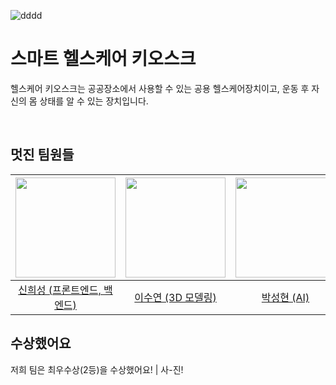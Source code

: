![dddd](https://github.com/user-attachments/assets/36c770db-20ed-4470-a529-4701855422e0)
# 스마트 헬스케어 키오스크
헬스케어 키오스크는 공공장소에서 사용할 수 있는 공용 헬스케어장치이고, 운동 후 자신의 몸 상태를 알 수 있는 장치입니다.

<br>

## 멋진 팀원들
|<img src="https://avatars.githubusercontent.com/u/128358820?v=4" width="160">|<img src="https://avatars.githubusercontent.com/u/128461203?v=4" width="160">|<img src="https://avatars.githubusercontent.com/u/128461225?v=4" width="160">|<img src="https://avatars.githubusercontent.com/u/128461595?v=4" width="160">|
|:-:|:-:|:-:|:-:|
|[신희성 (프론트엔드, 백엔드)](https://github.com/huise0ng)|[이수연 (3D 모델링)](https://github.com/suye0n6)|[박성현 (AI)](https://github.com/sunghyeoneeee)|[최성욱 (하드웨어, DB)](https://github.com/seonguk070118)|

## 수상했어요
저희 팀은 최우수상(2등)을 수상했어요!
| 사-진!
